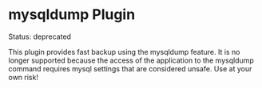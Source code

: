 mysqldump Plugin 
=================

Status: deprecated

This plugin provides fast backup using the mysqldump feature. It is no longer
supported because the access of the application to the mysqldump command requires
mysql settings that are considered unsafe. Use at your own risk!


